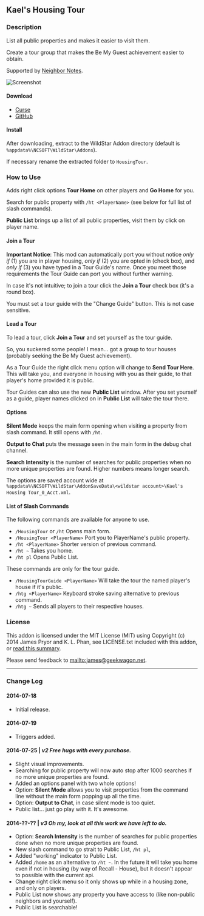 Kael's Housing Tour
-------------------

### Description
List all public properties and makes it easier to visit them.

Create a tour group that makes the Be My Guest achievement easier to obtain.

Supported by [Neighbor Notes](http://www.curse.com/ws-addons/wildstar/221450-neighbor-notes).

![Screenshot](http://geekwagon.net/projects/HousingTour/khtss2.png)

#### Download
* [Curse](http://www.curse.com/ws-addons/wildstar/222538-kaels-housing-tour)
* [GitHub](https://github.com/deplicator/HousingTour/releases/tag/v2)

#### Install
After downloading, extract to the WildStar Addon directory (default is 
`%appdata%\NCSOFT\WildStar\Addons`).

If necessary rename the extracted folder to `HousingTour`.


### How to Use
Adds right click options **Tour Home** on other players and **Go Home** for you.

Search for public property with `/ht <PlayerName>` (see below for full list of slash commands).

**Public List** brings up a list of all public properties, visit them by click on player name.

#### Join a Tour
**Important Notice**: This mod can automatically port you without notice _only if_ (1) you are in 
player housing, _only if_ (2) you are opted in (check box), and _only if_ (3) you have typed in a 
Tour Guide's name. Once you meet those requirements the Tour Guide can port you without further 
warning.

In case it's not intuitive; to join a tour click the **Join a Tour** check box (it's a round box).

You must set a tour guide with the "Change Guide" button. This is not case sensitive.

#### Lead a Tour
To lead a tour, click **Join a Tour** and set yourself as the tour guide.

So, you suckered some people! I mean... got a group to tour houses (probably seeking the Be My Guest
achievement).

As a Tour Guide the right click menu option will change to **Send Tour Here**. This will take you, 
and everyone in housing with you as their guide, to that player's home provided it is public.

Tour Guides can also use the new **Public List** window. After you set yourself as a guide, player 
names clicked on in **Public List** will take the tour there.

#### Options
**Silent Mode** keeps the main form opening when visiting a property from slash command. It still 
opens with `/ht`.

**Output to Chat** puts the message seen in the main form in the debug chat channel.

**Search Intensity** is the number of searches for public properties when no more unique properties 
are found. Higher numbers means longer search.

The options are saved account wide at 
`%appdata%\NCSOFT\WildStar\AddonSaveData\<wildstar account>\Kael's Housing Tour_0_Acct.xml`.

#### List of Slash Commands
The following commands are available for anyone to use.
* `/HousingTour` or `/ht` Opens main form.
* `/HousingTour <PlayerName>` Port you to PlayerName's public property.
* `/ht <PlayerName>` Shorter version of previous command.
* `/ht ~` Takes you home.
* `/ht pl` Opens Public List.

These commands are only for the tour guide.
* `/HousingTourGuide <PlayerName>` Will take the tour the named player's house if it's public.
* `/htg <PlayerName>` Keyboard stroke saving alternative to previous command.
* `/htg ~` Sends all players to their respective houses.


### License
This addon is licensed under the MIT License (MIT) using Copyright (c) 2014 James Pryor and 
K. L. Phan, see LICENSE.txt included with this addon, or 
[read this summary](https://www.tldrlegal.com/l/mit).

Please send feedback to <mailto:james@geekwagon.net>.

----------------------------------------------------------------------------------------------------

### Change Log

#### 2014-07-18  
* Initial release.

#### 2014-07-19  
* Triggers added.

#### 2014-07-25 | _v2 Free hugs with every purchase._
* Slight visual improvements.
* Searching for public property will now auto stop after 1000 searches if no more unique properties
  are found.
* Added an options panel with two whole options!
* Option: **Silent Mode** allows you to visit properties from the command line without the main form
  popping up all the time.
* Option: **Output to Chat**, in case silent mode is too quiet.
* Public list... just go play with it. It's awesome.

#### 2014-??-?? | _v3 Oh my, look at all this work we have left to do._
* Option: **Search Intensity** is the number of searches for public properties done when no more
  unique properties are found.
* New slash command to go strait to Public List, `/ht pl`,
* Added "working" indicator to Public List.
* Added `/home` as an alternative to `/ht ~`. In the future it will take you home even if not in
  housing (by way of Recall - House), but it doesn't appear to possible with the current api.
* Change right click menu so it only shows up while in a housing zone, and only on players.
* Public List now shows any property you have access to (like non-public neighbors and yourself).
* Public List is searchable!





  
